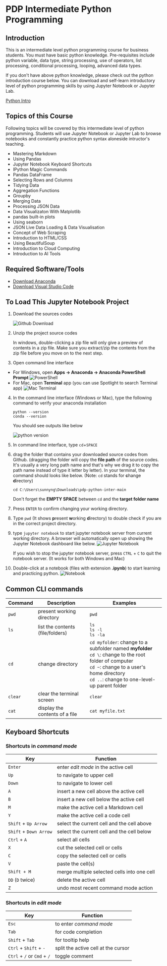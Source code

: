 # PDP Intermediate Python Programming

## Introduction

This is an intermediate level python programming course for business students. You must have basic python knowledge. Pre-requisites include python variable, data type, string processing, use of operators, list processing, conditional processing, looping, advanced data types.

If you don't have above python knowledge, please check out the python introduction course below. You can download and self-learn introductory level of python programming skills by using Jupyter Notebook or Jupyter Lab.

[Python Intro](https://github.com/ngsanluk/PythonIntro-Answer)

## Topics of this Course

Following topics will be covered by this intermediate level of python programming. Students will use Jupyter Notebook or Jupyter Lab to browse notebooks and constantly practice python syntax aloneside intructor's teaching.

- Mastering Markdown
- Using Pandas
- Jupyter Notebook Keyboard Shortcuts
- IPython Magic Commands
- Pandas DataFrame
- Selecting Rows and Columns
- Tidying Data
- Aggregation Functions
- Groupby
- Merging Data
- Processing JSON Data
- Data Visualizaton With Matplotlib
- pandas built-in plots
- Using seaborn
- JSON Live Data Loading & Data Visualisation
- Concept of Web Scraping
- Introduction to HTML/CSS
- Using BeautifulSoup
- Introduction to Cloud Computing
- Introduction to AI Tools

## Required Software/Tools

- [Download Anaconda](https://www.anaconda.com/download)
- [Download Visual Studio Code](https://code.visualstudio.com/download)

## To Load This Jupyter Notebook Project

1. Download the sources codes

   ![Github Download](./images/github-download.png)

2. Unzip the project source codes

   In windows, double-clicking a zip file will only give a preview of contents in a zip file. Make sure you extract/zip the contents from the zip file before you move on to the next step.

3. Open command line interface

- For Windows, open **Apps -> Anaconda -> Anaconda PowerShell Prompt**
  ![PowerShell](./images/anaconda-powershell.png)
- For Mac, open **Terminal** app (you can use Spotlight to search Terminal app)
  ![Mac Terminal](./images/mac-terminal.png)

4. In the command line interface (Windows or Mac), type the following command to verify your anaconda installation

   ```
   python --version
   conda --version
   ```

   You should see outputs like below

   ![python version](./images/python-version.png)

5. In command line interface, type `cd`+`SPACE`
6. drag the folder that contains your downloaded source codes from Github. (dragging the folder will copy the **file path** of the source codes. It's usually a very long path name and that's why we drag it to copy the path name instead of type it letter by letter). In your terminal, the command should looks like below. (Note: `cd` stands for **c**hange **d**irectory)

   `cd C:\Users\sunnyng\Downloads\pdp-python-inter-main`

   Don't forget the **EMPTY SPACE** between `cd` and the **target folder name**

7. Press `ENTER` to confirm changing your working directory.
8. Type `pwd` (It shows **p**resent **w**orking **d**irectory) to double check if you are in the correct project directory.
9. type `jupyter notebook` to start jupyter notebook server from current working directory. A browser will automatically open up showing the Jupyter Notebook dashboard like below.
   ![Jupyter Notebook](./images/jupyter-notebook.png)

   If you wish to stop the jupyter notebook server, press `CTRL` + `C` to quit the notebook server. (It works for both Windows and Mac)

10. Double-click at a notebook (files with extension **.ipynb**) to start learning and practicing python.
    ![Notebook](./images/notebook.png)

## Common CLI commands

| Command | Description                      | Examples                                                                                                                                                                                                     |
| ------- | -------------------------------- | ------------------------------------------------------------------------------------------------------------------------------------------------------------------------------------------------------------ |
| `pwd`   | present working directory        | `pwd`                                                                                                                                                                                                        |
| `ls`    | list the contents (file/folders) | `ls` <br> `ls -l` <br> `ls -la`                                                                                                                                                                              |
| `cd`    | change directory                 | `cd myfolder`: change to a subfolder named **myfolder** <br> `cd \`: change to the root folder of computer <br> `cd ~`: change to a user's home directory <br> `cd ..`: change to one-level-up parent folder |
| `clear` | clear the terminal screen        | `clear`                                                                                                                                                                                                      |
| `cat`   | display the contents of a file   | `cat myfile.txt`                                                                                                                                                                                             |

## Keyboard Shortcuts

### Shortcuts in _command mode_

| Key                    | Function                                    |
| ---------------------- | ------------------------------------------- |
| `Enter`                | enter _edit mode_ in the active cell        |
| `Up`                   | to navigate to upper cell                   |
| `Down`                 | to navigate to lower cell                   |
| `A`                    | insert a new cell above the active cell     |
| `B`                    | insert a new cell below the active cell     |
| `M`                    | make the active cell a Markdown cell        |
| `Y`                    | make the active cell a code cell            |
| `Shift` + `Up Arrow`   | select the current cell and the cell above  |
| `Shift` + `Down Arrow` | select the current cell and the cell below  |
| `Ctrl` + `A`           | select all cells                            |
| `X`                    | cut the selected cell or cells              |
| `C`                    | copy the selected cell or cells             |
| `V`                    | paste the cell(s)                           |
| `Shift + M`            | merge multiple selected cells into one cell |
| `DD` (`D` twice)       | delete the active cell                      |
| `Z`                    | undo most recent command mode action        |

### Shortcuts in _edit mode_

| Key                         | Function                            |
| --------------------------- | ----------------------------------- |
| `Esc`                       | to enter _command mode_             |
| `Tab`                       | for code completion                 |
| `Shift` + `Tab`             | for tooltip help                    |
| `Ctrl` + `Shift` + `-`      | split the active cell at the cursor |
| `Ctrl` + `/` or `Cmd` + `/` | toggle comment                      |
